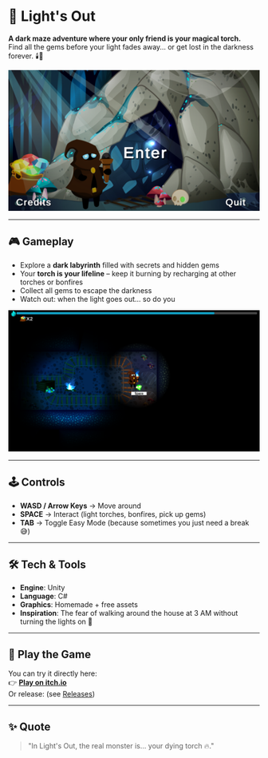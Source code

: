 # 🔦 Light's Out

**A dark maze adventure where your only friend is your magical torch.**  
Find all the gems before your light fades away… or get lost in the darkness forever. 🕯️💎  

![Gameplay Screenshot](images/LightsOut_game.png)

---

## 🎮 Gameplay
- Explore a **dark labyrinth** filled with secrets and hidden gems  
- Your **torch is your lifeline** – keep it burning by recharging at other torches or bonfires  
- Collect all gems to escape the darkness  
- Watch out: when the light goes out… so do you  

![Gameplay Screenshot](images/LightsOut_closelabyrinth.png)

---

## 🕹️ Controls
- **WASD / Arrow Keys** → Move around  
- **SPACE** → Interact (light torches, bonfires, pick up gems)  
- **TAB** → Toggle Easy Mode (because sometimes you just need a break 😅)  

---

## 🛠️ Tech & Tools
- **Engine**: Unity  
- **Language**: C#  
- **Graphics**: Homemade + free assets  
- **Inspiration**: The fear of walking around the house at 3 AM without turning the lights on 👻  

---

## 🚀 Play the Game
You can try it directly here:  
👉 [**Play on itch.io**](https://bafritz.itch.io/lights-out)  
Or release: (see [Releases](https://github.com/emoraru/lights-out/releases/tag/v1.01))

---

## ✨ Quote
> "In Light's Out, the real monster is… your dying torch 🔥."
